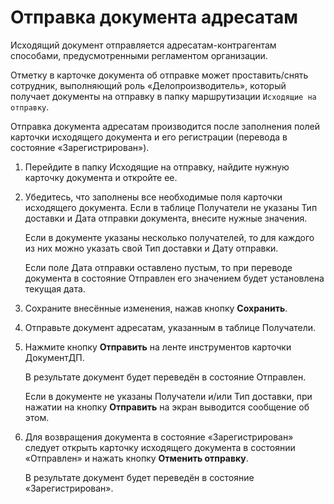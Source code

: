 # Отправка документа адресатам

Исходящий документ отправляется адресатам-контрагентам способами, предусмотренными регламентом организации.

Отметку в карточке документа об отправке может проставить/снять сотрудник, выполняющий роль «Делопроизводитель», который получает документы на отправку в папку маршрутизации `Исходящие на отправку`.

Отправка документа адресатам производится после заполнения полей карточки исходящего документа и его регистрации (перевода в состояние «Зарегистрирован»).

1. Перейдите в папку Исходящие на отправку, найдите нужную карточку документа и откройте ее.

2. Убедитесь, что заполнены все необходимые поля карточки исходящего документа. Если в таблице Получатели не указаны Тип доставки и Дата отправки документа, внесите нужные значения.

   Если в документе указаны несколько получателей, то для каждого из них можно указать свой Тип доставки и Дату отправки.

   Если поле Дата отправки оставлено пустым, то при переводе документа в состояние Отправлен его значением будет установлена текущая дата.

3. Сохраните внесённые изменения, нажав кнопку **Сохранить**.

4. Отправьте документ адресатам, указанным в таблице Получатели.

5. Нажмите кнопку **Отправить** на ленте инструментов карточки ДокументДП.

   В результате документ будет переведён в состояние Отправлен.

   Если в документе не указаны Получатели и/или Тип доставки, при нажатии на кнопку **Отправить** на экран выводится сообщение об этом.

6. Для возвращения документа в состояние «Зарегистрирован» следует открыть карточку исходящего документа в состоянии «Отправлен» и нажать кнопку **Отменить отправку**.

   В результате документ будет переведён в состояние «Зарегистрирован».

